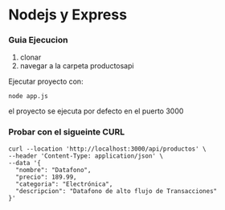 # Nodejs y Express

### Guia Ejecucion

1. clonar
2. navegar a la carpeta productosapi 
   
Ejecutar proyecto con:

```
node app.js
```
el proyecto se ejecuta por defecto en el puerto 3000

### Probar con el sigueinte CURL
```
curl --location 'http://localhost:3000/api/productos' \
--header 'Content-Type: application/json' \
--data '{
  "nombre": "Datafono",
  "precio": 189.99,
  "categoria": "Electrónica",
  "descripcion": "Datafono de alto flujo de Transacciones"
}'
```
